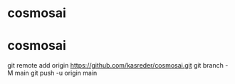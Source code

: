 # cosmosai
# cosmosai
git remote add origin https://github.com/kasreder/cosmosai.git
git branch -M main
git push -u origin main
